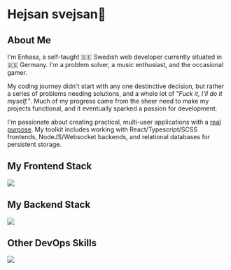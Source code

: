 <h1>Hejsan svejsan👋</h1>

<h2>About Me</h2>
<p>
  I'm Enhasa, a self-taught 🇸🇪 Swedish web developer currently situated in 🇩🇪 Germany. I'm a problem solver, a music enthusiast, and the occasional gamer. 
</p>

<p>
  My coding journey didn't start with any one destinctive decision, but rather a series of problems needing solutions, and a whole lot of <i>"Fuck it, I'll do it myself."</i>. Much of my progress came from the sheer need to make my projects functional, and it eventually sparked a passion for development.
</p>

<p>
  I'm passionate about creating practical, multi-user applications with a <u>real purpose</u>. My toolkit includes working with React/Typescript/SCSS frontends, NodeJS/Websocket backends, and relational databases for persistent storage. 
</p>

<h2>My Frontend Stack</h2>
<img src="https://skillicons.dev/icons?i=js,ts,html,sass,react,vue" />

<h2>My Backend Stack</h2>
<img src="https://skillicons.dev/icons?i=js,ts,nodejs,postgres,php" />

<h2>Other DevOps Skills</h2>
<img src="https://skillicons.dev/icons?i=heroku" />
